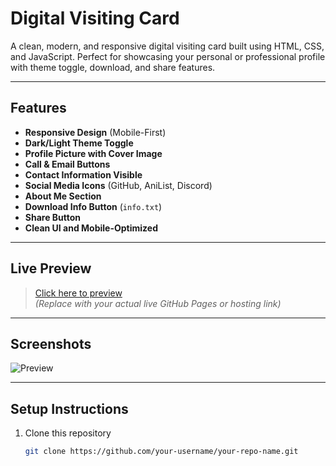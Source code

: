 # Digital Visiting Card

A clean, modern, and responsive digital visiting card built using HTML, CSS, and JavaScript. Perfect for showcasing your personal or professional profile with theme toggle, download, and share features.

---

## Features

- **Responsive Design** (Mobile-First)
- **Dark/Light Theme Toggle**
- **Profile Picture with Cover Image**
- **Call & Email Buttons**
- **Contact Information Visible**
- **Social Media Icons** (GitHub, AniList, Discord)
- **About Me Section**
- **Download Info Button** (`info.txt`)
- **Share Button**
- **Clean UI and Mobile-Optimized**

---

## Live Preview

> [Click here to preview](https://profile-bio.netlify.app/)  
*(Replace with your actual live GitHub Pages or hosting link)*

---

## Screenshots

![Preview](https://i.postimg.cc/WbkTT6HB/Digital-Visiting-Card.png)

---

## Setup Instructions

1. Clone this repository  
   ```bash
   git clone https://github.com/your-username/your-repo-name.git
